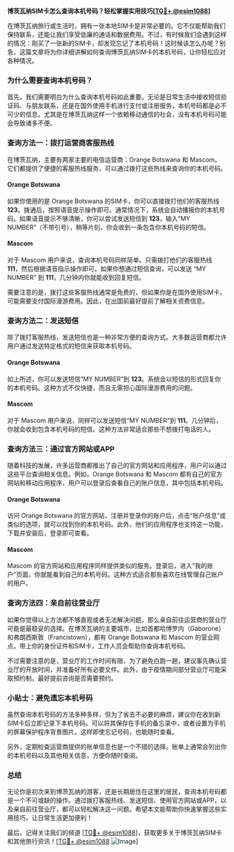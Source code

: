 **博茨瓦纳SIM卡怎么查询本机号码？轻松掌握实用技巧[[TG💪+ @esim1088](https://t.me/s/esim1088)]**

在博茨瓦纳旅行或生活时，拥有一张本地SIM卡是非常必要的。它不仅能帮助我们保持联系，还能让我们享受低廉的通话和数据费用。不过，有时候我们会遇到这样的情况：刚买了一张新的SIM卡，却发现忘记了本机号码！这时候该怎么办呢？别急，这篇文章将为你详细讲解如何查询博茨瓦纳SIM卡的本机号码，让你轻松应对各种情况。

### **为什么需要查询本机号码？**

首先，我们需要明白为什么查询本机号码如此重要。无论是日常生活中接收短信验证码、与朋友联系，还是在国外使用手机进行支付或注册服务，本机号码都是必不可少的信息。尤其是在博茨瓦纳这样一个依赖移动通信的社会，没有本机号码可能会导致诸多不便。

### **查询方法一：拨打运营商客服热线**

在博茨瓦纳，主要有两家主要的电信运营商：Orange Botswana 和 Mascom。它们都提供了便捷的客服热线服务，可以通过拨打这些热线来查询你的本机号码。

#### **Orange Botswana**
如果你使用的是 Orange Botswana 的SIM卡，你可以直接拨打他们的客服热线 **123**。拨通后，按照语音提示操作即可。通常情况下，系统会自动播报你的本机号码。如果语音提示不够清晰，你可以尝试发送短信到 **123**，输入“MY NUMBER”（不带引号），稍等片刻，你会收到一条包含你本机号码的短信。

#### **Mascom**
对于 Mascom 用户来说，查询本机号码同样简单。只需拨打他们的客服热线 **111**，然后根据语音指示操作即可。如果你想通过短信查询，可以发送 “MY NUMBER” 到 **111**，几分钟内你就能收到回复短信。

需要注意的是，拨打这些客服热线通常是免费的，但如果你是在国外使用SIM卡，可能需要支付国际漫游费用。因此，在出国前最好提前了解相关资费信息。

### **查询方法二：发送短信**

除了拨打客服热线，发送短信也是一种非常方便的查询方式。大多数运营商都允许用户通过发送特定格式的短信来获取本机号码。

#### **Orange Botswana**
如上所述，你可以发送短信“MY NUMBER”到 **123**。系统会以短信的形式回复你的本机号码。这种方式不仅快捷，而且无需担心国际漫游费用的问题。

#### **Mascom**
对于 Mascom 用户来说，同样可以发送短信“MY NUMBER”到 **111**。几分钟后，你就会收到包含本机号码的短信。这种方法非常适合那些不想拨打电话的人。

### **查询方法三：通过官方网站或APP**

随着科技的发展，许多运营商都推出了自己的官方网站和应用程序，用户可以通过这些平台查询相关信息。例如，Orange Botswana 和 Mascom 都有自己的官方网站和移动应用程序，用户可以登录后查看自己的账户信息，其中包括本机号码。

#### **Orange Botswana**
访问 Orange Botswana 的官方网站，注册并登录你的账户后，点击“账户信息”或类似的选项，就可以找到你的本机号码。此外，他们的应用程序也支持这一功能，下载并安装后，登录即可查看。

#### **Mascom**
Mascom 的官方网站和应用程序同样提供类似的服务。登录后，进入“我的账户”页面，你就能看到自己的本机号码。这种方式适合那些喜欢在线管理自己账户的用户。

### **查询方法四：亲自前往营业厅**

如果你觉得以上方法都不够直观或者无法解决问题，那么亲自前往运营商的营业厅可能是最稳妥的选择。在博茨瓦纳的主要城市，比如首都哈博罗内（Gaborone）和弗朗西斯敦（Francistown），都有 Orange Botswana 和 Mascom 的营业网点。带上你的身份证件和SIM卡，工作人员会帮助你查询本机号码。

不过需要注意的是，营业厅的工作时间有限，为了避免白跑一趟，建议事先确认营业厅的开放时间，并准备好所有必要文件。此外，由于疫情期间部分营业厅可能采取预约制，最好提前咨询是否需要预约。

### **小贴士：避免遗忘本机号码**

虽然查询本机号码的方法多种多样，但为了省去不必要的麻烦，建议你在收到新SIM卡后立即记录下本机号码。可以将其保存在手机的备忘录中，或者设置为手机的屏幕保护程序背景图片。这样即使忘记号码，也能随时查看。

另外，定期检查运营商提供的账单信息也是一个不错的选择。账单上通常会列出你的本机号码以及其他相关信息，方便你随时查阅。

### **总结**

无论你是初次来到博茨瓦纳的游客，还是长期居住在这里的居民，查询本机号码都是一个不可或缺的操作。通过拨打客服热线、发送短信、使用官方网站或APP，以及亲自前往营业厅，都可以轻松解决这一问题。希望本文能帮助你快速掌握这些实用技巧，让日常生活更加便利！

最后，记得关注我们的频道 [[TG💪+ @esim1088](https://t.me/s/esim1088)]，获取更多关于博茨瓦纳SIM卡和其他旅行资讯！[[TG💪+ @esim1088](https://t.me/s/esim1088) ![Image](https://i.postimg.cc/4NQfJmqS/Snipaste-2025-05-13-00-14-12.png)]